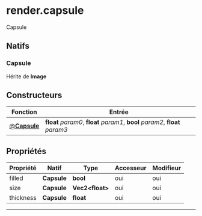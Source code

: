 # render.capsule

Capsule
## Natifs
### Capsule
Hérite de **Image**
## Constructeurs
|Fonction|Entrée|
|-|-|
|[@**Capsule**](#ctor_0)|**float** *param0*, **float** *param1*, **bool** *param2*, **float** *param3*|
## Propriétés
|Propriété|Natif|Type|Accesseur|Modifieur|
|-|-|-|-|-|
|filled|**Capsule**|**bool**|oui|oui|
|size|**Capsule**|**Vec2\<float>**|oui|oui|
|thickness|**Capsule**|**float**|oui|oui|


***
